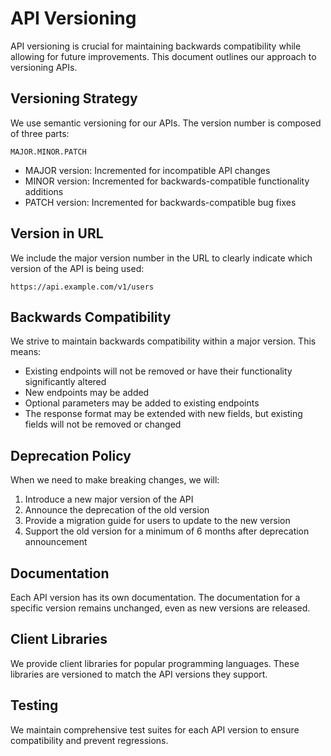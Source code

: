 # API Versioning

API versioning is crucial for maintaining backwards compatibility while allowing for future improvements. This document outlines our approach to versioning APIs.

## Versioning Strategy

We use semantic versioning for our APIs. The version number is composed of three parts:

```
MAJOR.MINOR.PATCH
```

- MAJOR version: Incremented for incompatible API changes
- MINOR version: Incremented for backwards-compatible functionality additions
- PATCH version: Incremented for backwards-compatible bug fixes

## Version in URL

We include the major version number in the URL to clearly indicate which version of the API is being used:

```
https://api.example.com/v1/users
```

## Backwards Compatibility

We strive to maintain backwards compatibility within a major version. This means:

- Existing endpoints will not be removed or have their functionality significantly altered
- New endpoints may be added
- Optional parameters may be added to existing endpoints
- The response format may be extended with new fields, but existing fields will not be removed or changed

## Deprecation Policy

When we need to make breaking changes, we will:

1. Introduce a new major version of the API
2. Announce the deprecation of the old version
3. Provide a migration guide for users to update to the new version
4. Support the old version for a minimum of 6 months after deprecation announcement

## Documentation

Each API version has its own documentation. The documentation for a specific version remains unchanged, even as new versions are released.

## Client Libraries

We provide client libraries for popular programming languages. These libraries are versioned to match the API versions they support.

## Testing

We maintain comprehensive test suites for each API version to ensure compatibility and prevent regressions.